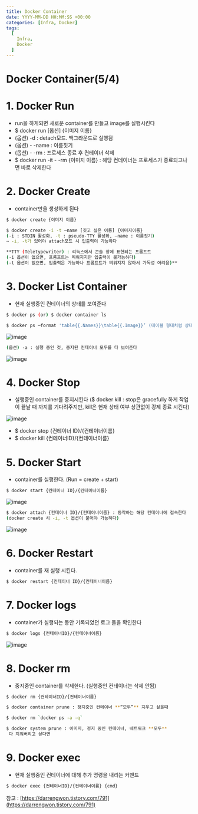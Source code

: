 ```yaml
---
title: Docker Container
date: YYYY-MM-DD HH:MM:SS +00:00
categories: [Infra, Docker]
tags:
  [
    Infra,
    Docker
  ]
---
```


# Docker Container(5/4)

# 1. Docker Run

- run을 하게되면 새로운 container를 만들고 image를 실행시킨다
- $ docker run [옵션] {이미지 이름}
- (옵션) -d : detach모드. 백그라운드로 실행됨
- (옵션) - -name : 이름짓기
- (옵션) - -rm : 프로세스 종료 후 컨테이너 삭제
- $ docker run -it - -rm {이미지 이름} : 해당 컨테이너는 프로세스가 종료되고나면 바로 삭제한다

# 2. Docker Create

- container만을 생성하게 된다

```bash
$ docker create {이미지 이름}
```

```bash
$ docker create -i -t —name [짓고 싶은 이름] {이미지이름}
(-i : STDIN 활성화, -t : pseudo-TTY 활성화, —name : 이름짓기)
⇒ -i, -t가 있어야 attach모드 시 입출력이 가능하다

**TTY (Teletypewriter) : 리눅스에서 콘솔 창에 표현되는 프롬프트
(-i 옵션이 없으면, 프롬프트는 띄워지지만 입출력이 불가능하다)
(-t 옵션이 없으면, 입출력은 가능하나 프롬프트가 띄워지지 않아서 가독성 어려움)**
```

# 3. Docker List Container

- 현재 실행중인 컨테이너의 상태를 보여준다

```bash
$ docker ps (or) $ docker container ls
```

```bash
$ docker ps —format 'table{{.Names}}\table{{.Image}}’ (테이블 형태처럼 상태확인이 가능하다)
```

![image](https://user-images.githubusercontent.com/12759500/229355898-5e898fd2-bcb3-45bb-b290-757c911138b2.png)

```bash
(옵션) -a : 실행 중인 것, 중지된 컨테이너 모두를 다 보여준다
```

![image](https://user-images.githubusercontent.com/12759500/229355904-738c71ff-c123-48f9-8d3a-ebc67701602f.png)

# 4. Docker Stop

- 실행중인 container를 중지시킨다
($ docker kill : stop은 gracefully 하게 작업이 끝날 때 까지를 기다려주지만, 
kill은 현재 상태 여부 상관없이 강제 종료 시킨다)

![image](https://user-images.githubusercontent.com/12759500/229355914-c0782453-ba19-4a16-8582-577e48b1ecdb.png)

- $ docker stop {컨테이너 ID}/{컨테이너이름}
- $ docker kill {컨테이너ID}/{컨테이너이름}

# 5. Docker Start

- container를 실행한다. (Run = create + start)

```bash
$ docker start {컨테이너 ID}/{컨테이너이름}

```

![image](https://user-images.githubusercontent.com/12759500/229355923-21508ad2-5d08-4172-a751-b0c6c040b08c.png)

```bash
$ docker attach {컨테이너 ID}/{컨테이너이름} : 동작하는 해당 컨테이너에 접속한다
(docker create 시 -i, -t 옵션이 붙어야 가능하다)
```

![image](https://user-images.githubusercontent.com/12759500/229355930-dba47195-5334-4e96-8488-a6abdf2b1674.png)

# 6. Docker Restart

- container를 재 실행 시킨다.

```bash
$ docker restart {컨테이너 ID}/{컨테이너이름}
```

# 7. Docker logs

- container가 실행되는 동안 기록되었던 로그 들을 확인한다

```bash
$ docker logs {컨테이너ID}/{컨테이너이름}
```

![image](https://user-images.githubusercontent.com/12759500/229355942-ca609f1e-0854-45db-8bef-7a1fed168165.png)

# 8. Docker rm

- 중지중인 container를 삭제한다. (실행중인 컨테이너는 삭제 안됨)

```bash
$ docker rm {컨테이너ID}/{컨테이너이름}
```

```bash
$ docker container prune : 정지중인 컨테이너 **“모두”** 지우고 싶을때
```

```bash
$ docker rm `docker ps -a -q`
```

```bash
$ docker system prune : 이미지, 정지 중인 컨테이너, 네트워크 **모두**
 다 지워버리고 싶다면
```

# 9. Docker exec

- 현재 실행중인 컨테이너에 대해 추가 명령을 내리는 커맨드

```bash
$ docker exec {컨테이너ID}/{컨테이너이름} {cmd}
```

참고 : [https://darrengwon.tistory.com/791](https://darrengwon.tistory.com/791)

